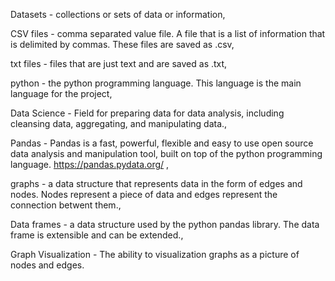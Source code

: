 Datasets - collections or sets of data or information, 

CSV files - comma separated value file. A file that is a list of information that is delimited by commas. These files are saved as .csv,

txt files - files that are just text and are saved as .txt,

python - the python programming language. This language is the main language for the project,

Data Science - Field for preparing data for data analysis, including cleansing data, aggregating, and manipulating data.,

Pandas - Pandas is a fast, powerful, flexible and easy to use open source data analysis and manipulation tool, built on top of the python programming language. https://pandas.pydata.org/ ,

graphs - a data structure that represents data in the form of edges and nodes. Nodes represent a piece of data and edges represent the connection betwent them.,

Data frames - a data structure used by the python pandas library. The data frame is extensible and can be extended.,

Graph Visualization - The ability to visualization graphs as a picture of nodes and edges. 


